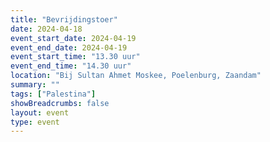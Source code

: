```yaml
---
title: "Bevrijdingstoer"
date: 2024-04-18
event_start_date: 2024-04-19
event_end_date: 2024-04-19
event_start_time: "13.30 uur"
event_end_time: "14.30 uur"
location: "Bij Sultan Ahmet Moskee, Poelenburg, Zaandam"
summary: ""
tags: ["Palestina"]
showBreadcrumbs: false
layout: event
type: event
---
```


